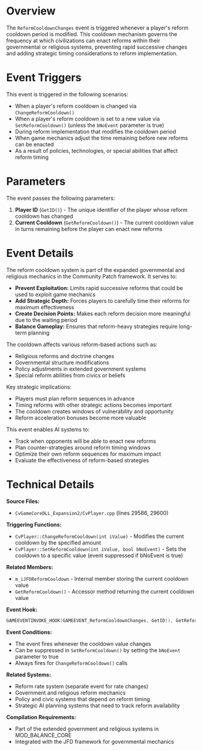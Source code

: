 # Overview

The `ReformCooldownChanges` event is triggered whenever a player's reform cooldown period is modified. This cooldown mechanism governs the frequency at which civilizations can enact reforms within their governmental or religious systems, preventing rapid successive changes and adding strategic timing considerations to reform implementation.

# Event Triggers

This event is triggered in the following scenarios:

- When a player's reform cooldown is changed via `ChangeReformCooldown()`
- When a player's reform cooldown is set to a new value via `SetReformCooldown()` (unless the `bNoEvent` parameter is true)
- During reform implementation that modifies the cooldown period
- When game mechanics adjust the time remaining before new reforms can be enacted
- As a result of policies, technologies, or special abilities that affect reform timing

# Parameters

The event passes the following parameters:

1. **Player ID** (`GetID()`) - The unique identifier of the player whose reform cooldown has changed
2. **Current Cooldown** (`GetReformCooldown()`) - The current cooldown value in turns remaining before the player can enact new reforms

# Event Details

The reform cooldown system is part of the expanded governmental and religious mechanics in the Community Patch framework. It serves to:

- **Prevent Exploitation:** Limits rapid successive reforms that could be used to exploit game mechanics
- **Add Strategic Depth:** Forces players to carefully time their reforms for maximum effectiveness
- **Create Decision Points:** Makes each reform decision more meaningful due to the waiting period
- **Balance Gameplay:** Ensures that reform-heavy strategies require long-term planning

The cooldown affects various reform-based actions such as:
- Religious reforms and doctrine changes
- Governmental structure modifications
- Policy adjustments in extended government systems
- Special reform abilities from civics or beliefs

Key strategic implications:
- Players must plan reform sequences in advance
- Timing reforms with other strategic actions becomes important
- The cooldown creates windows of vulnerability and opportunity
- Reform acceleration bonuses become more valuable

This event enables AI systems to:
- Track when opponents will be able to enact new reforms
- Plan counter-strategies around reform timing windows
- Optimize their own reform sequences for maximum impact
- Evaluate the effectiveness of reform-based strategies

# Technical Details

**Source Files:**
- `CvGameCoreDLL_Expansion2/CvPlayer.cpp` (lines 29586, 29600)

**Triggering Functions:**
- `CvPlayer::ChangeReformCooldown(int iValue)` - Modifies the current cooldown by the specified amount
- `CvPlayer::SetReformCooldown(int iValue, bool bNoEvent)` - Sets the cooldown to a specific value (event suppressed if bNoEvent is true)

**Related Members:**
- `m_iJFDReformCooldown` - Internal member storing the current cooldown value
- `GetReformCooldown()` - Accessor method returning the current cooldown value

**Event Hook:**
```cpp
GAMEEVENTINVOKE_HOOK(GAMEEVENT_ReformCooldownChanges, GetID(), GetReformCooldown());
```

**Event Conditions:**
- The event fires whenever the cooldown value changes
- Can be suppressed in `SetReformCooldown()` by setting the `bNoEvent` parameter to true
- Always fires for `ChangeReformCooldown()` calls

**Related Systems:**
- Reform rate system (separate event for rate changes)
- Government and religious reform mechanics
- Policy and civic systems that depend on reform timing
- Strategic AI planning systems that need to track reform availability

**Compilation Requirements:**
- Part of the extended government and religious systems in MOD_BALANCE_CORE
- Integrated with the JFD framework for governmental mechanics